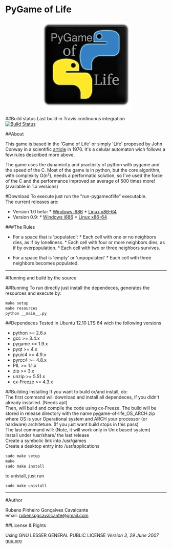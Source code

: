 PyGame of Life 
===========

<p align="center">
  <img src="resources/static/icon.png"/>
</p>

##Build status
Last build in Travis continuous integration  
[![Build Status](https://travis-ci.org/rubenspgcavalcante/pygameoflife.png?branch=master)](https://travis-ci.org/rubenspgcavalcante/pygameoflife)

##About

This game is based in the 'Game of Life' or simply 'Life' proposed by John Conway in a scientific [article](http://ddi.cs.uni-potsdam.de/HyFISCH/Produzieren/lis_projekt/proj_gamelife/ConwayScientificAmerican.htm) in 1970. It's a celular automaton wich follows a few rules described more above.

The game uses the dynamicity and practicity of python with pygame and the speed of the C.
Most of the game is in python, but the core algorithm, with complexity O(n²), needs a performatic solution, so I've used
the force of the C and the performance improved an average of 500 times more! (available in 1.x versions)

#Download
To execute just run the "run-pygameoflife" executable.  
The current releases are:
*    Version 1.0 beta:
    *    [Windows i686](http://sourceforge.net/projects/pygame-of-life/files/pygameoflife_1.0b_Win_i686.zip/download)
    *    [Linux x86-64](http://sourceforge.net/projects/pygame-of-life/files/pygameoflife_1.0b_Linux_x86_64.zip/download)
*    Version 0.9:
    *    [Windows i686](http://sourceforge.net/projects/pygame-of-life/files/pygameoflife_0.9_Win_i686.zip/download)
    *    [Linux x86-64](http://sourceforge.net/projects/pygame-of-life/files/pygameoflife_0.9_Linux_x86_64.zip/download)

###The Rules

*    For a space that is 'populated':
    *    Each cell with one or no neighbors dies, as if by loneliness. 
    *    Each cell with four or more neighbors dies, as if by overpopulation. 
    *    Each cell with two or three neighbors survives.  
  
  
*    For a space that is 'empty' or 'unpopulated'
    *   Each cell with three neighbors becomes populated. 

***

#Running and build by the source

##Running
To run directly just install the dependeces, generates the resources and execute by:
```
make setup
make resources
python __main__.py
```

##Dependeces
Tested in Ubuntu 12.10 LTS 64 wich the following versions
*    python >= 2.6.x
*    gcc >= 3.4.x
*    pygame >= 1.9.x
*    pyqt >= 4.x
*    pyuic4 >= 4.9.x
*    pyrcc4 >= 4.8.x
*    PIL >= 1.1.x
*    zip >= 3.x
*    unzip >= 5.51.x
*    cx-Freeze >= 4.3.x

##Building Installing
If you want to build or/and install, do:  
The first command will download and install all dependeces, if you didn't already installed. (Needs apt)  
Then, will build and compile the code using cx-Freeze. The build will be stored in release directory with the name pygame-of-life_OS_ARCH.zip where OS is your Operational system and ARCH your processor (or hardware) architeture. (If you just want build stops in this pass)  
The last command will: (Note, it will work only in Unix based system)  
Install under /usr/share/ the last release  
Create a symbolic link into /usr/games  
Create a desktop entry into /usr/applications
```
sudo make setup
make
sudo make install
```

to unistall, just run
```
sudo make unistall
```

***

#Author

Rubens Pinheiro Gonçalves Cavalcante  
email: [rubenspgcavalcante@gmail.com](mailto:rubenspgcavalcante@gmail.com)

##License & Rights

Using GNU LESSER GENERAL PUBLIC LICENSE *Version 3, 29 June 2007*  
[gnu.org](http://www.gnu.org/copyleft/gpl.html,"GPLv3")  

